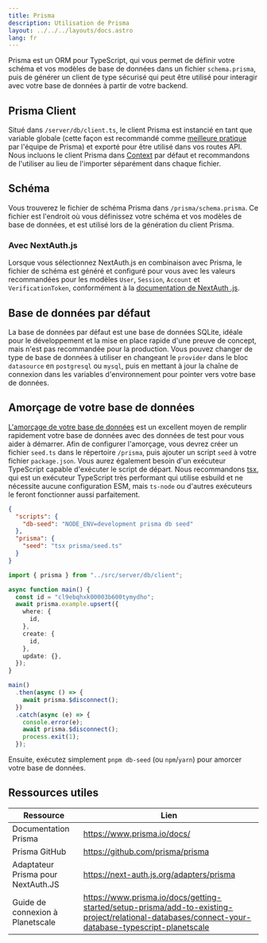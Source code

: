 ```yaml
---
title: Prisma
description: Utilisation de Prisma
layout: ../../../layouts/docs.astro
lang: fr
---
```


Prisma est un ORM pour TypeScript, qui vous permet de définir votre schéma et vos modèles de base de données dans un fichier `schema.prisma`, puis de générer un client de type sécurisé qui peut être utilisé pour interagir avec votre base de données à partir de votre backend.

## Prisma Client

Situé dans `/server/db/client.ts`, le client Prisma est instancié en tant que variable globale (cette façon est recommandé comme [meilleure pratique](https://www.prisma.io/docs/guides/database/troubleshooting-orm/help-articles/nextjs-prisma-client-dev-practices#problem) par l'équipe de Prisma) et exporté pour être utilisé dans vos routes API. Nous incluons le client Prisma dans [Context](/fr/usage/trpc#-servertrpccontextts) par défaut et recommandons de l'utiliser au lieu de l'importer séparément dans chaque fichier.

## Schéma

Vous trouverez le fichier de schéma Prisma dans `/prisma/schema.prisma`. Ce fichier est l'endroit où vous définissez votre schéma et vos modèles de base de données, et est utilisé lors de la génération du client Prisma.

### Avec NextAuth.js

Lorsque vous sélectionnez NextAuth.js en combinaison avec Prisma, le fichier de schéma est généré et configuré pour vous avec les valeurs recommandées pour les modèles `User`, `Session`, `Account` et `VerificationToken`, conformément à la [documentation de NextAuth .js](https://next-auth.js.org/adapters/prisma).

## Base de données par défaut

La base de données par défaut est une base de données SQLite, idéale pour le développement et la mise en place rapide d'une preuve de concept, mais n'est pas recommandée pour la production. Vous pouvez changer de type de base de données à utiliser en changeant le `provider` dans le bloc `datasource` en `postgresql` ou `mysql`, puis en mettant à jour la chaîne de connexion dans les variables d'environnement pour pointer vers votre base de données.

## Amorçage de votre base de données

[L'amorçage de votre base de données](https://www.prisma.io/docs/guides/database/seed-database) est un excellent moyen de remplir rapidement votre base de données avec des données de test pour vous aider à démarrer. Afin de configurer l'amorçage, vous devrez créer un fichier `seed.ts` dans le répertoire `/prisma`, puis ajouter un script `seed` à votre fichier `package.json`. Vous aurez également besoin d'un exécuteur TypeScript capable d'exécuter le script de départ. Nous recommandons [tsx](https://github.com/esbuild-kit/tsx), qui est un exécuteur TypeScript très performant qui utilise esbuild et ne nécessite aucune configuration ESM, mais `ts-node` ou d'autres exécuteurs le feront fonctionner aussi parfaitement.

```jsonc:package.json
{
  "scripts": {
    "db-seed": "NODE_ENV=development prisma db seed"
  },
  "prisma": {
    "seed": "tsx prisma/seed.ts"
  }
}
```

```ts:prisma/seed.ts
import { prisma } from "../src/server/db/client";

async function main() {
  const id = "cl9ebqhxk00003b600tymydho";
  await prisma.example.upsert({
    where: {
      id,
    },
    create: {
      id,
    },
    update: {},
  });
}

main()
  .then(async () => {
    await prisma.$disconnect();
  })
  .catch(async (e) => {
    console.error(e);
    await prisma.$disconnect();
    process.exit(1);
  });
```

Ensuite, exécutez simplement `pnpm db-seed` (ou `npm`/`yarn`) pour amorcer votre base de données.

## Ressources utiles

| Ressource                          | Lien                                                                                                                                              |
| ---------------------------------- | ------------------------------------------------------------------------------------------------------------------------------------------------- |
| Documentation Prisma               | https://www.prisma.io/docs/                                                                                                                       |
| Prisma GitHub                      | https://github.com/prisma/prisma                                                                                                                  |
| Adaptateur Prisma pour NextAuth.JS | https://next-auth.js.org/adapters/prisma                                                                                                          |
| Guide de connexion à Planetscale   | https://www.prisma.io/docs/getting-started/setup-prisma/add-to-existing-project/relational-databases/connect-your-database-typescript-planetscale |
